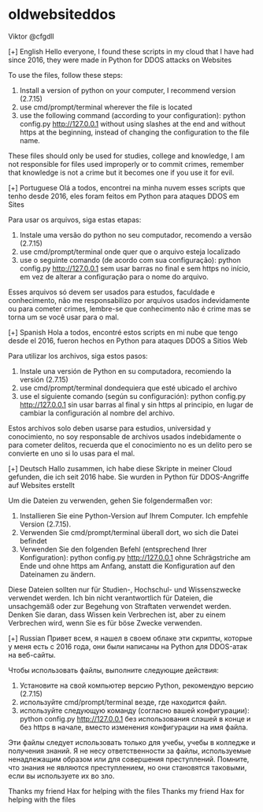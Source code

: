 # oldwebsiteddos
Viktor @cfgdll

[+] English
Hello everyone, I found these scripts in my cloud that I have had since 2016, they were made in Python for DDOS attacks on Websites

To use the files, follow these steps:
1. Install a version of python on your computer, I recommend version (2.7.15)
2. use cmd/prompt/terminal wherever the file is located
3. use the following command (according to your configuration): python config.py http://127.0.0.1 without using slashes at the end and without https at the beginning, instead of changing the configuration to the file name.

These files should only be used for studies, college and knowledge, I am not responsible for files used improperly or to commit crimes, remember that knowledge is not a crime but it becomes one if you use it for evil.

[+] Portuguese
Olá a todos, encontrei na minha nuvem esses scripts que tenho desde 2016, eles foram feitos em Python para ataques DDOS em Sites

Para usar os arquivos, siga estas etapas:
1. Instale uma versão do python no seu computador, recomendo a versão (2.7.15)
2. use cmd/prompt/terminal onde quer que o arquivo esteja localizado
3. use o seguinte comando (de acordo com sua configuração): python config.py http://127.0.0.1 sem usar barras no final e sem https no início, em vez de alterar a configuração para o nome do arquivo.

Esses arquivos só devem ser usados ​​para estudos, faculdade e conhecimento, não me responsabilizo por arquivos usados ​​indevidamente ou para cometer crimes, lembre-se que conhecimento não é crime mas se torna um se você usar para o mal.

[+] Spanish
Hola a todos, encontré estos scripts en mi nube que tengo desde el 2016, fueron hechos en Python para ataques DDOS a Sitios Web

Para utilizar los archivos, siga estos pasos:
1. Instale una versión de Python en su computadora, recomiendo la versión (2.7.15)
2. use cmd/prompt/terminal dondequiera que esté ubicado el archivo
3. use el siguiente comando (según su configuración): python config.py http://127.0.0.1 sin usar barras al final y sin https al principio, en lugar de cambiar la configuración al nombre del archivo.

Estos archivos solo deben usarse para estudios, universidad y conocimiento, no soy responsable de archivos usados ​​indebidamente o para cometer delitos, recuerda que el conocimiento no es un delito pero se convierte en uno si lo usas para el mal.

[+] Deutsch
Hallo zusammen, ich habe diese Skripte in meiner Cloud gefunden, die ich seit 2016 habe. Sie wurden in Python für DDOS-Angriffe auf Websites erstellt

Um die Dateien zu verwenden, gehen Sie folgendermaßen vor:
1. Installieren Sie eine Python-Version auf Ihrem Computer. Ich empfehle Version (2.7.15).
2. Verwenden Sie cmd/prompt/terminal überall dort, wo sich die Datei befindet
3. Verwenden Sie den folgenden Befehl (entsprechend Ihrer Konfiguration): python config.py http://127.0.0.1 ohne Schrägstriche am Ende und ohne https am Anfang, anstatt die Konfiguration auf den Dateinamen zu ändern.

Diese Dateien sollten nur für Studien-, Hochschul- und Wissenszwecke verwendet werden. Ich bin nicht verantwortlich für Dateien, die unsachgemäß oder zur Begehung von Straftaten verwendet werden. Denken Sie daran, dass Wissen kein Verbrechen ist, aber zu einem Verbrechen wird, wenn Sie es für böse Zwecke verwenden.

[+] Russian
Привет всем, я нашел в своем облаке эти скрипты, которые у меня есть с 2016 года, они были написаны на Python для DDOS-атак на веб-сайты.

Чтобы использовать файлы, выполните следующие действия:
1. Установите на свой компьютер версию Python, рекомендую версию (2.7.15)
2. используйте cmd/prompt/terminal везде, где находится файл.
3. используйте следующую команду (согласно вашей конфигурации): python config.py http://127.0.0.1 без использования слэшей в конце и без https в начале, вместо изменения конфигурации на имя файла.

Эти файлы следует использовать только для учебы, учебы в колледже и получения знаний. Я не несу ответственности за файлы, используемые ненадлежащим образом или для совершения преступлений. Помните, что знания не являются преступлением, но они становятся таковыми, если вы используете их во зло.



Thanks my friend Hax for helping with the files
Thanks my friend Hax for helping with the files
